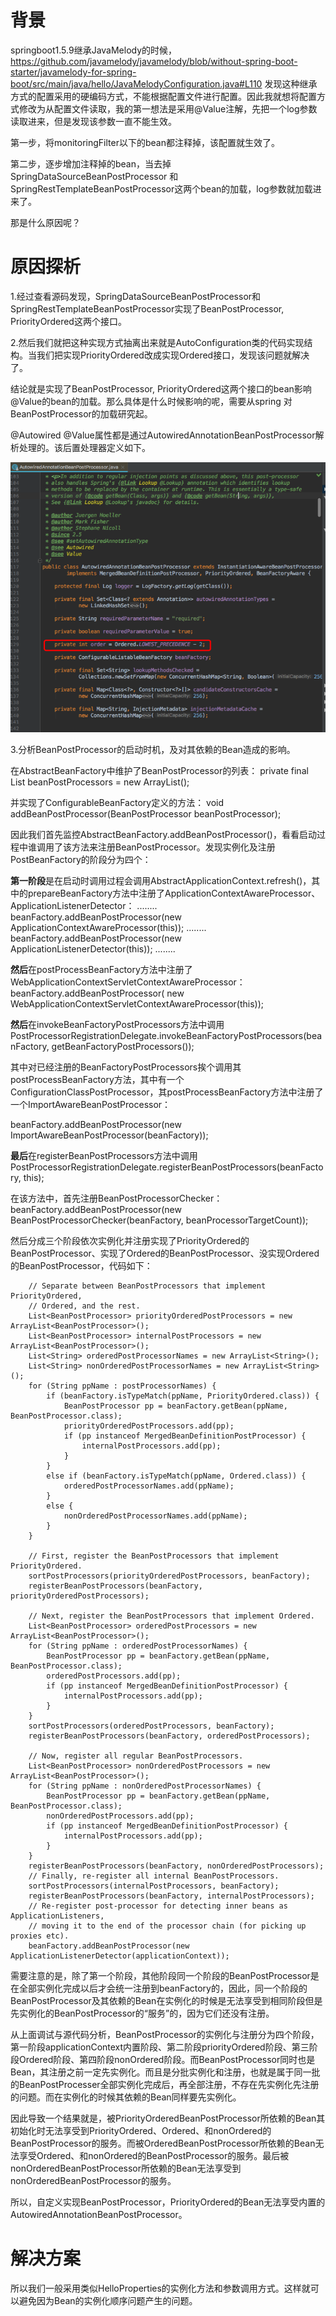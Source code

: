 # 背景

springboot1.5.9继承JavaMelody的时候， https://github.com/javamelody/javamelody/blob/without-spring-boot-starter/javamelody-for-spring-boot/src/main/java/hello/JavaMelodyConfiguration.java#L110  发现这种继承方式的配置采用的硬编码方式，不能根据配置文件进行配置。因此我就想将配置方式修改为从配置文件读取，我的第一想法是采用@Value注解，先把一个log参数读取进来，但是发现该参数一直不能生效。

第一步，将monitoringFilter以下的bean都注释掉，该配置就生效了。

第二步，逐步增加注释掉的bean，当去掉SpringDataSourceBeanPostProcessor 和 SpringRestTemplateBeanPostProcessor这两个bean的加载，log参数就加载进来了。

那是什么原因呢？

# 原因探析

1.经过查看源码发现，SpringDataSourceBeanPostProcessor和SpringRestTemplateBeanPostProcessor实现了BeanPostProcessor, PriorityOrdered这两个接口。

2.然后我们就把这种实现方式抽离出来就是AutoConfiguration类的代码实现结构。当我们把实现PriorityOrdered改成实现Ordered接口，发现该问题就解决了。

结论就是实现了BeanPostProcessor, PriorityOrdered这两个接口的bean影响@Value的bean的加载。那么具体是什么时候影响的呢，需要从spring 对BeanPostProcessor的加载研究起。

@Autowired @Value属性都是通过AutowiredAnnotationBeanPostProcessor解析处理的。该后置处理器定义如下。

![](images/AutowiredAnnotationBeanPostProcessor.png)

3.分析BeanPostProcessor的启动时机，及对其依赖的Bean造成的影响。

在AbstractBeanFactory中维护了BeanPostProcessor的列表：
private final List<BeanPostProcessor> beanPostProcessors = new ArrayList<BeanPostProcessor>();

并实现了ConfigurableBeanFactory定义的方法：
void addBeanPostProcessor(BeanPostProcessor beanPostProcessor);

因此我们首先监控AbstractBeanFactory.addBeanPostProcessor()，看看启动过程中谁调用了该方法来注册BeanPostProcessor。发现实例化及注册PostBeanFactory的阶段分为四个：



**第一阶段**是在启动时调用过程会调用AbstractApplicationContext.refresh()，其中的prepareBeanFactory方法中注册了ApplicationContextAwareProcessor、ApplicationListenerDetector：
........
beanFactory.addBeanPostProcessor(new ApplicationContextAwareProcessor(this));
........
beanFactory.addBeanPostProcessor(new ApplicationListenerDetector(this));
........

**然后**在postProcessBeanFactory方法中注册了WebApplicationContextServletContextAwareProcessor：
beanFactory.addBeanPostProcessor(
			new WebApplicationContextServletContextAwareProcessor(this));

**然后**在invokeBeanFactoryPostProcessors方法中调用
PostProcessorRegistrationDelegate.invokeBeanFactoryPostProcessors(beanFactory, getBeanFactoryPostProcessors());


其中对已经注册的BeanFactoryPostProcessors挨个调用其postProcessBeanFactory方法，其中有一个ConfigurationClassPostProcessor，其postProcessBeanFactory方法中注册了一个ImportAwareBeanPostProcessor：

beanFactory.addBeanPostProcessor(new ImportAwareBeanPostProcessor(beanFactory));

**最后**在registerBeanPostProcessors方法中调用
PostProcessorRegistrationDelegate.registerBeanPostProcessors(beanFactory, this);

在该方法中，首先注册BeanPostProcessorChecker：
beanFactory.addBeanPostProcessor(new BeanPostProcessorChecker(beanFactory, beanProcessorTargetCount));

然后分成三个阶段依次实例化并注册实现了PriorityOrdered的BeanPostProcessor、实现了Ordered的BeanPostProcessor、没实现Ordered的BeanPostProcessor，代码如下：

		// Separate between BeanPostProcessors that implement PriorityOrdered,
		// Ordered, and the rest.
		List<BeanPostProcessor> priorityOrderedPostProcessors = new ArrayList<BeanPostProcessor>();
		List<BeanPostProcessor> internalPostProcessors = new ArrayList<BeanPostProcessor>();
		List<String> orderedPostProcessorNames = new ArrayList<String>();
		List<String> nonOrderedPostProcessorNames = new ArrayList<String>();
		for (String ppName : postProcessorNames) {
			if (beanFactory.isTypeMatch(ppName, PriorityOrdered.class)) {
				BeanPostProcessor pp = beanFactory.getBean(ppName, BeanPostProcessor.class);
				priorityOrderedPostProcessors.add(pp);
				if (pp instanceof MergedBeanDefinitionPostProcessor) {
					internalPostProcessors.add(pp);
				}
			}
			else if (beanFactory.isTypeMatch(ppName, Ordered.class)) {
				orderedPostProcessorNames.add(ppName);
			}
			else {
				nonOrderedPostProcessorNames.add(ppName);
			}
		}
	
		// First, register the BeanPostProcessors that implement PriorityOrdered.
		sortPostProcessors(priorityOrderedPostProcessors, beanFactory);
		registerBeanPostProcessors(beanFactory, priorityOrderedPostProcessors);
		
		// Next, register the BeanPostProcessors that implement Ordered.
		List<BeanPostProcessor> orderedPostProcessors = new ArrayList<BeanPostProcessor>();
		for (String ppName : orderedPostProcessorNames) {
			BeanPostProcessor pp = beanFactory.getBean(ppName, BeanPostProcessor.class);
			orderedPostProcessors.add(pp);
			if (pp instanceof MergedBeanDefinitionPostProcessor) {
				internalPostProcessors.add(pp);
			}
		}
		sortPostProcessors(orderedPostProcessors, beanFactory);
		registerBeanPostProcessors(beanFactory, orderedPostProcessors);
		
		// Now, register all regular BeanPostProcessors.
		List<BeanPostProcessor> nonOrderedPostProcessors = new ArrayList<BeanPostProcessor>();
		for (String ppName : nonOrderedPostProcessorNames) {
			BeanPostProcessor pp = beanFactory.getBean(ppName, BeanPostProcessor.class);
			nonOrderedPostProcessors.add(pp);
			if (pp instanceof MergedBeanDefinitionPostProcessor) {
				internalPostProcessors.add(pp);
			}
		}
		registerBeanPostProcessors(beanFactory, nonOrderedPostProcessors);
		// Finally, re-register all internal BeanPostProcessors.
		sortPostProcessors(internalPostProcessors, beanFactory);
		registerBeanPostProcessors(beanFactory, internalPostProcessors);
		// Re-register post-processor for detecting inner beans as ApplicationListeners,
		// moving it to the end of the processor chain (for picking up proxies etc).
		beanFactory.addBeanPostProcessor(new ApplicationListenerDetector(applicationContext));

需要注意的是，除了第一个阶段，其他阶段同一个阶段的BeanPostProcessor是在全部实例化完成以后才会统一注册到beanFactory的，因此，同一个阶段的BeanPostProcessor及其依赖的Bean在实例化的时候是无法享受到相同阶段但是先实例化的BeanPostProcessor的“服务”的，因为它们还没有注册。

从上面调试与源代码分析，BeanPostProcessor的实例化与注册分为四个阶段，第一阶段applicationContext内置阶段、第二阶段priorityOrdered阶段、第三阶段Ordered阶段、第四阶段nonOrdered阶段。而BeanPostProcessor同时也是Bean，其注册之前一定先实例化。而且是分批实例化和注册，也就是属于同一批的BeanPostProcesser全部实例化完成后，再全部注册，不存在先实例化先注册的问题。而在实例化的时候其依赖的Bean同样要先实例化。



因此导致一个结果就是，被PriorityOrderedBeanPostProcessor所依赖的Bean其初始化时无法享受到PriorityOrdered、Ordered、和nonOrdered的BeanPostProcessor的服务。而被OrderedBeanPostProcessor所依赖的Bean无法享受Ordered、和nonOrdered的BeanPostProcessor的服务。最后被nonOrderedBeanPostProcessor所依赖的Bean无法享受到nonOrderedBeanPostProcessor的服务。

所以，自定义实现BeanPostProcessor，PriorityOrdered的Bean无法享受内置的AutowiredAnnotationBeanPostProcessor。

# 解决方案

所以我们一般采用类似HelloProperties的实例化方法和参数调用方式。这样就可以避免因为Bean的实例化顺序问题产生的问题。